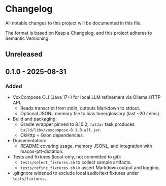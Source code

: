 # Changelog

All notable changes to this project will be documented in this file.

The format is based on Keep a Changelog, and this project adheres to Semantic Versioning.

## Unreleased

## 0.1.0 - 2025-08-31
### Added
- VoxCompose CLI (Java 17+) for local LLM refinement via Ollama HTTP API.
  - Reads transcript from stdin; outputs Markdown to stdout.
  - Optional JSONL memory file to bias tone/glossary (last ~20 items).
- Build and packaging:
  - Gradle wrapper pinned to 8.10.2; `fatJar` task produces `build/libs/voxcompose-0.1.0-all.jar`.
  - OkHttp + Gson dependencies.
- Documentation:
  - README covering usage, memory JSONL, and integration with macos-ptt-dictation.
- Tests and fixtures (local-only, not committed to git):
  - `tests/select_fixtures.sh` to collect sample artifacts.
  - `tests/refine_fixtures.sh` to assert Markdown output and logging.
- .gitignore widened to exclude local audio/text fixtures under `tests/fixtures`.

